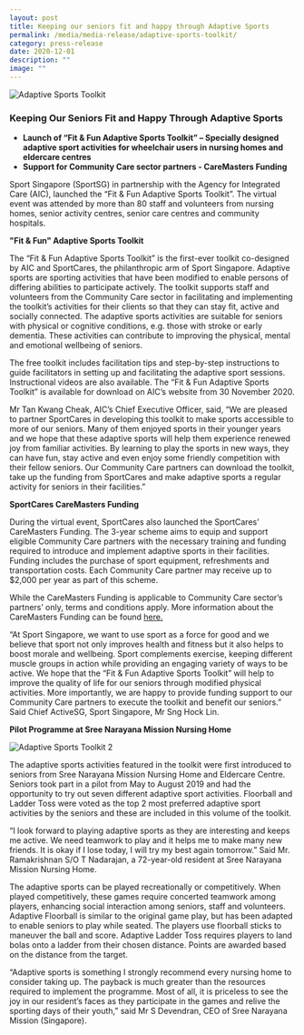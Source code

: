 ```yaml
---
layout: post
title: Keeping our seniors fit and happy through Adaptive Sports
permalink: /media/media-release/adaptive-sports-toolkit/
category: press-release
date: 2020-12-01
description: ""
image: ""
---
```

![Adaptive Sports Toolkit](/images/adaptive_sports_toolkit_v2.png)

### Keeping Our Seniors Fit and Happy Through Adaptive Sports

* __Launch of “Fit & Fun Adaptive Sports Toolkit” – Specially designed adaptive sport activities for wheelchair users in nursing homes and eldercare centres__
* __Support for Community Care sector partners - CareMasters Funding__

Sport Singapore (SportSG) in partnership with the Agency for Integrated Care (AIC), launched the “Fit & Fun Adaptive Sports Toolkit”.  The virtual event was attended by more than 80 staff and volunteers from nursing homes, senior activity centres, senior care centres and community hospitals.

__"Fit & Fun" Adaptive Sports Toolkit__

The “Fit & Fun Adaptive Sports Toolkit” is the first-ever toolkit co-designed by AIC and SportCares, the philanthropic arm of Sport Singapore. Adaptive sports are sporting activities that have been modified to enable persons of differing abilities to participate actively. The toolkit supports staff and volunteers from the Community Care sector in facilitating and implementing the toolkit’s activities for their clients so that they can stay fit, active and socially connected. The adaptive sports activities are suitable for seniors with physical or cognitive conditions, e.g. those with stroke or early dementia. These activities can contribute to improving the physical, mental and emotional wellbeing of seniors.

The free toolkit includes facilitation tips and step-by-step instructions to guide facilitators in setting up and facilitating the adaptive sport sessions. Instructional videos are also available. The “Fit & Fun Adaptive Sports Toolkit” is available for download on AIC’s website from 30 November 2020.

Mr Tan Kwang Cheak, AIC’s Chief Executive Officer, said, “We are pleased to partner SportCares in developing this toolkit to make sports accessible to more of our seniors.  Many of them enjoyed sports in their younger years and we hope that these adaptive sports will help them experience renewed joy from familiar activities. By learning to play the sports in new ways, they can have fun, stay active and even enjoy some friendly competition with their fellow seniors. Our Community Care partners can download the toolkit, take up the funding from SportCares and make adaptive sports a regular activity for seniors in their facilities.”

__SportCares CareMasters Funding__

During the virtual event, SportCares also launched the SportCares’ CareMasters Funding. The 3-year scheme aims to equip and support eligible Community Care partners with the necessary training and funding required to introduce and implement adaptive sports in their facilities. Funding includes the purchase of sport equipment, refreshments and transportation costs. Each Community Care partner may receive up to $2,000 per year as part of this scheme.

While the CareMasters Funding is applicable to Community Care sector’s partners’ only, terms and conditions apply. More information about the CareMasters Funding can be found [here.](https://sportcares.sportsingapore.gov.sg/programme-and-impact/adaptive-sports-toolkit/)

“At Sport Singapore, we want to use sport as a force for good and we believe that sport not only improves health and fitness but it also helps to boost morale and wellbeing.  Sport complements exercise, keeping different muscle groups in action while providing an engaging variety of ways to be active. We hope that the “Fit & Fun Adaptive Sports Toolkit” will help to improve the quality of life for our seniors through modified physical activities. More importantly, we are happy to provide funding support to our Community Care partners to execute the toolkit and benefit our seniors.” Said Chief ActiveSG, Sport Singapore, Mr Sng Hock Lin.

__Pilot Programme at Sree Narayana Mission Nursing Home__

![Adaptive Sports Toolkit 2](/images/adaptive_sports_toolkit_v3.png)

The adaptive sports activities featured in the toolkit were first introduced to seniors from Sree Narayana Mission Nursing Home and Eldercare Centre. Seniors took part in a pilot from May to August 2019 and had the opportunity to try out seven different adaptive sport activities.  Floorball and Ladder Toss were voted as the top 2 most preferred adaptive sport activities by the seniors and these are included in this volume of the toolkit. 

“I look forward to playing adaptive sports as they are interesting and keeps me active. We need teamwork to play and it helps me to make many new friends. It is okay if I lose today, I will try my best again tomorrow.” Said Mr. Ramakrishnan S/O T Nadarajan, a 72-year-old resident at Sree Narayana Mission Nursing Home.

The adaptive sports can be played recreationally or competitively. When played competitively, these games require concerted teamwork among players, enhancing
social interaction among seniors, staff and volunteers. Adaptive Floorball is similar to the original game play, but has been adapted to enable seniors to play while seated.  The players use floorball sticks to maneuver the ball and score. Adaptive Ladder Toss requires players to land bolas onto a ladder from their chosen distance. Points are awarded based on the distance from the target.

“Adaptive sports is something I strongly recommend every nursing home to consider taking up. The payback is much greater than the resources required to implement the programme. Most of all, it is priceless to see the joy in our resident’s faces as they participate in the games and relive the sporting days of their youth,” said Mr S Devendran, CEO of Sree Narayana Mission (Singapore).